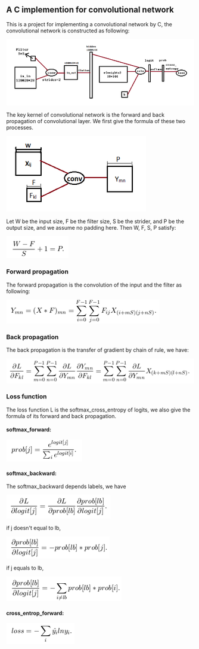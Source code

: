 
## A C implemention for convolutional network

This is a project for implementing a convolutional network by C, the convolutional network is
constructed as following:

![net_structure](./img/net_structure.png) 

The key kernel of convolutional network is the forward and back propagation of convolutional layer. 
We first give the formula of these two processes.

![conv_structure](./img/conv_structure.png)

Let W be the input size, F be the filter size, S be the strider, and P be the output size, 
and we assume no padding here. Then W, F, S, P satisfy:

![formula_1](./img/formula_1.png)

### Forward propagation
The forward propagation is the convolution of the input and the filter as following:

![formula_2](./img/formula_2.png)

### Back propagation
The back propagation is the transfer of gradient by chain of rule, we have:

![formula_3](./img/formula_3.png)

### Loss function
The loss function L is the softmax\_cross\_entropy of logits, we also give the formula of its forward and back propagation.

#### softmax_forward:

![softmax_forward](./img/softmax_forward.png)

#### softmax_backward:

The softmax_backward depends labels, we have

![softmax_backward_1](./img/softmax_backward_1.png)

if j doesn't equal to lb,

![softmax_backward_2](./img/softmax_backward_2.png)

if j equals to lb,

![softmax_backward_3](./img/softmax_backward_3.png)

#### cross\_entrop\_forward:

![cross\_entrop\_forward](./img/cross_entropy_forward.png)
